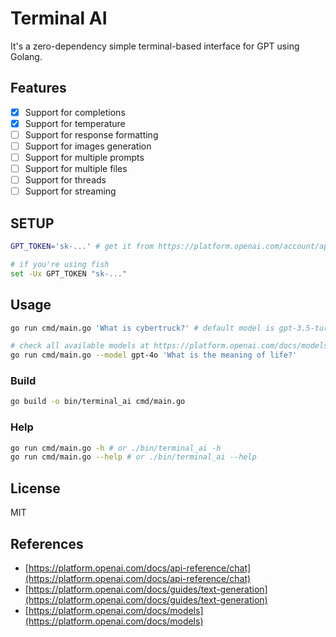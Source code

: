# Terminal AI

It's a zero-dependency simple terminal-based interface for GPT using Golang.

## Features

- [x] Support for completions
- [x] Support for temperature
- [ ] Support for response formatting
- [ ] Support for images generation
- [ ] Support for multiple prompts
- [ ] Support for multiple files
- [ ] Support for threads
- [ ] Support for streaming

## SETUP
```sh
GPT_TOKEN='sk-...' # get it from https://platform.openai.com/account/api-keys

# if you're using fish
set -Ux GPT_TOKEN "sk-..."
```

## Usage

```bash
go run cmd/main.go 'What is cybertruck?' # default model is gpt-3.5-turbo

# check all available models at https://platform.openai.com/docs/models
go run cmd/main.go --model gpt-4o 'What is the meaning of life?'
```

### Build
```bash
go build -o bin/terminal_ai cmd/main.go
```

### Help
```bash
go run cmd/main.go -h # or ./bin/terminal_ai -h
go run cmd/main.go --help # or ./bin/terminal_ai --help
```

## License

MIT

## References
- [https://platform.openai.com/docs/api-reference/chat](https://platform.openai.com/docs/api-reference/chat)
- [https://platform.openai.com/docs/guides/text-generation](https://platform.openai.com/docs/guides/text-generation)
- [https://platform.openai.com/docs/models](https://platform.openai.com/docs/models)

